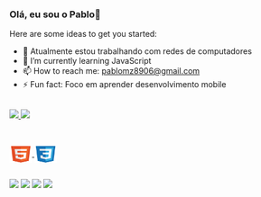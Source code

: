 ### Olá, eu sou o Pablo👋

Here are some ideas to get you started:

- 🔭 Atualmente estou trabalhando com redes de computadores
- 🌱 I’m currently learning JavaScript
- 📫 How to reach me: pablomz8906@gmail.com
- ⚡ Fun fact: Foco em aprender desenvolvimento mobile

##

<div>
  <a href="https://github.com/pabloxp77">
  <img height="180em" src="https://github-readme-stats.vercel.app/api?username=pabloxp77&show_icons=true&theme=radical&include_alla-commits=true&count_private=true"/>
  <img height="180em" src="https://github-readme-stats.vercel.app/api/top-langs/?username=pabloxp77&layout=compact&langs_count=16&theme=radical"/>
</div>

##

<div style="display: inline_block"><br>
  <img align="center" alt="Pablo-HTML" height="30" width="40" src="https://raw.githubusercontent.com/devicons/devicon/master/icons/html5/html5-original.svg">
  <img align="center" alt="Pablo-CSS" height="30" width="40" src="https://raw.githubusercontent.com/devicons/devicon/master/icons/css3/css3-original.svg">
</div>

##

<div>
   <a href="https://instagram.com/pablo.xp77" target="_blank"><img src="https://img.shields.io/badge/-Instagram-%23E4405F?style=for-the-badge&logo=instagram&logoColor=white" target="_blank"></a>
   <a href="mailto:pablomz8906@gmail.com"><img src="https://img.shields.io/badge/-Gmail-%23333?style=for-the-badge&logo=gmail&logoColor=white" target="_blank"></a>
    <a href="https://www.behance.net/pablosouza19" target="_blank"><img src="https://img.shields.io/badge/-Behance-blue?style=for-the-badge&logo=behance&logoColor=white" target="_blank"></a>
    <a href="https://web.telegram.org/k/" target="_blank"><img src="https://web.telegram.org/k/" target="_blank"></a> 
</div>

  
